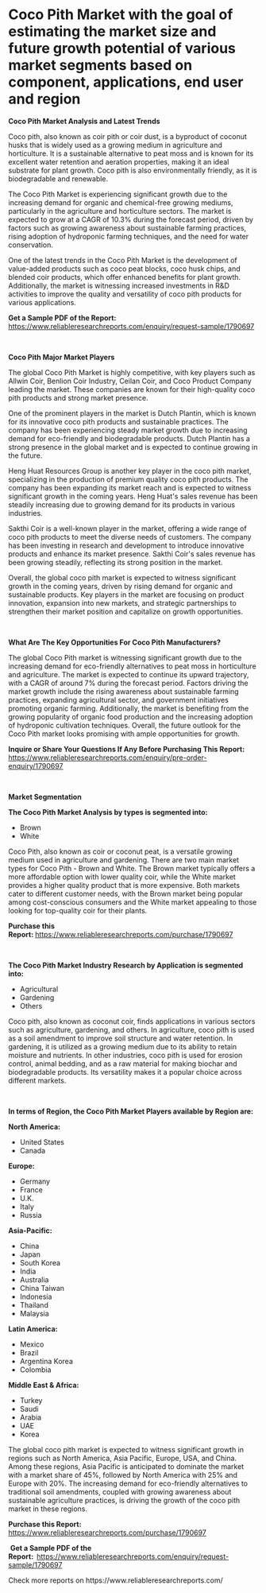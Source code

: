 <p><h1>Coco Pith Market with the goal of estimating the market size and future growth potential of various market segments based on component, applications, end user and region</h1></p><p><strong>Coco Pith Market Analysis and Latest Trends</strong></p>
<p><p>Coco pith, also known as coir pith or coir dust, is a byproduct of coconut husks that is widely used as a growing medium in agriculture and horticulture. It is a sustainable alternative to peat moss and is known for its excellent water retention and aeration properties, making it an ideal substrate for plant growth. Coco pith is also environmentally friendly, as it is biodegradable and renewable.</p><p>The Coco Pith Market is experiencing significant growth due to the increasing demand for organic and chemical-free growing mediums, particularly in the agriculture and horticulture sectors. The market is expected to grow at a CAGR of 10.3% during the forecast period, driven by factors such as growing awareness about sustainable farming practices, rising adoption of hydroponic farming techniques, and the need for water conservation.</p><p>One of the latest trends in the Coco Pith Market is the development of value-added products such as coco peat blocks, coco husk chips, and blended coir products, which offer enhanced benefits for plant growth. Additionally, the market is witnessing increased investments in R&D activities to improve the quality and versatility of coco pith products for various applications.</p></p>
<p><strong>Get a Sample PDF of the Report:&nbsp;</strong> <a href="https://www.reliableresearchreports.com/enquiry/request-sample/1790697">https://www.reliableresearchreports.com/enquiry/request-sample/1790697</a></p>
<p>&nbsp;</p>
<p><strong>Coco Pith Major Market Players</strong></p>
<p><p>The global Coco Pith Market is highly competitive, with key players such as Allwin Coir, Benlion Coir Industry, Ceilan Coir, and Coco Product Company leading the market. These companies are known for their high-quality coco pith products and strong market presence.</p><p>One of the prominent players in the market is Dutch Plantin, which is known for its innovative coco pith products and sustainable practices. The company has been experiencing steady market growth due to increasing demand for eco-friendly and biodegradable products. Dutch Plantin has a strong presence in the global market and is expected to continue growing in the future.</p><p>Heng Huat Resources Group is another key player in the coco pith market, specializing in the production of premium quality coco pith products. The company has been expanding its market reach and is expected to witness significant growth in the coming years. Heng Huat's sales revenue has been steadily increasing due to growing demand for its products in various industries.</p><p>Sakthi Coir is a well-known player in the market, offering a wide range of coco pith products to meet the diverse needs of customers. The company has been investing in research and development to introduce innovative products and enhance its market presence. Sakthi Coir's sales revenue has been growing steadily, reflecting its strong position in the market.</p><p>Overall, the global coco pith market is expected to witness significant growth in the coming years, driven by rising demand for organic and sustainable products. Key players in the market are focusing on product innovation, expansion into new markets, and strategic partnerships to strengthen their market position and capitalize on growth opportunities.</p></p>
<p>&nbsp;</p>
<p><strong>What Are The Key Opportunities For Coco Pith Manufacturers?</strong></p>
<p><p>The global Coco Pith market is witnessing significant growth due to the increasing demand for eco-friendly alternatives to peat moss in horticulture and agriculture. The market is expected to continue its upward trajectory, with a CAGR of around 7% during the forecast period. Factors driving the market growth include the rising awareness about sustainable farming practices, expanding agricultural sector, and government initiatives promoting organic farming. Additionally, the market is benefiting from the growing popularity of organic food production and the increasing adoption of hydroponic cultivation techniques. Overall, the future outlook for the Coco Pith market looks promising with ample opportunities for growth.</p></p>
<p><strong>Inquire or Share Your Questions If Any Before Purchasing This Report:</strong> <a href="https://www.reliableresearchreports.com/enquiry/pre-order-enquiry/1790697">https://www.reliableresearchreports.com/enquiry/pre-order-enquiry/1790697</a></p>
<p>&nbsp;</p>
<p><strong>Market Segmentation</strong></p>
<p><strong>The Coco Pith Market Analysis by types is segmented into:</strong></p>
<p><ul><li>Brown</li><li>White</li></ul></p>
<p><p>Coco Pith, also known as coir or coconut peat, is a versatile growing medium used in agriculture and gardening. There are two main market types for Coco Pith - Brown and White. The Brown market typically offers a more affordable option with lower quality coir, while the White market provides a higher quality product that is more expensive. Both markets cater to different customer needs, with the Brown market being popular among cost-conscious consumers and the White market appealing to those looking for top-quality coir for their plants.</p></p>
<p><strong>Purchase this Report:&nbsp;</strong><a href="https://www.reliableresearchreports.com/purchase/1790697">https://www.reliableresearchreports.com/purchase/1790697</a></p>
<p>&nbsp;</p>
<p><strong>The Coco Pith Market Industry Research by Application is segmented into:</strong></p>
<p><ul><li>Agricultural</li><li>Gardening</li><li>Others</li></ul></p>
<p><p>Coco pith, also known as coconut coir, finds applications in various sectors such as agriculture, gardening, and others. In agriculture, coco pith is used as a soil amendment to improve soil structure and water retention. In gardening, it is utilized as a growing medium due to its ability to retain moisture and nutrients. In other industries, coco pith is used for erosion control, animal bedding, and as a raw material for making biochar and biodegradable products. Its versatility makes it a popular choice across different markets.</p></p>
<p>&nbsp;</p>
<p><strong>In terms of Region, the Coco Pith Market Players available by Region are:</strong></p>
<p>
    <p> <strong> North America: </strong>
        <ul>
            <li>United States</li>
            <li>Canada</li>
        </ul>
        </p> 
    <p> <strong> Europe: </strong>
        <ul>
            <li>Germany</li>
            <li>France</li>
            <li>U.K.</li>
            <li>Italy</li>
            <li>Russia</li>
        </ul>
        </p> 
    <p> <strong> Asia-Pacific: </strong>
        <ul>
            <li>China</li>
            <li>Japan</li>
            <li>South Korea</li>
            <li>India</li>
            <li>Australia</li>
            <li>China Taiwan</li>
            <li>Indonesia</li>
            <li>Thailand</li>
            <li>Malaysia</li>
        </ul>
        </p> 
    <p> <strong> Latin America: </strong>
        <ul>
            <li>Mexico</li>
            <li>Brazil</li>
            <li>Argentina Korea</li>
            <li>Colombia</li>
        </ul>
        </p> 
    <p> <strong> Middle East & Africa: </strong>
        <ul>
            <li>Turkey</li>
            <li>Saudi</li>
            <li>Arabia</li>
            <li>UAE</li>
            <li>Korea</li>
        </ul>
    </p>
    </p>
<p><p>The global coco pith market is expected to witness significant growth in regions such as North America, Asia Pacific, Europe, USA, and China. Among these regions, Asia Pacific is anticipated to dominate the market with a market share of 45%, followed by North America with 25% and Europe with 20%. The increasing demand for eco-friendly alternatives to traditional soil amendments, coupled with growing awareness about sustainable agriculture practices, is driving the growth of the coco pith market in these regions.</p></p>
<p><strong>Purchase this Report: </strong><a href="https://www.reliableresearchreports.com/purchase/1790697">https://www.reliableresearchreports.com/purchase/1790697</a></p>
<p>&nbsp;<strong>Get a Sample PDF of the Report:&nbsp;&nbsp;</strong><a href="https://www.reliableresearchreports.com/enquiry/request-sample/1790697">https://www.reliableresearchreports.com/enquiry/request-sample/1790697</a></p>
<p><strong></strong></p>
<p>Check more reports on https://www.reliableresearchreports.com/</p>